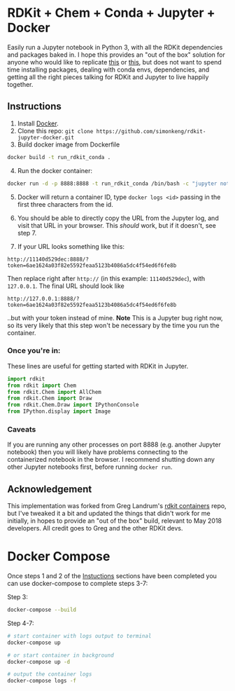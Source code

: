 # RDKit + Chem + Conda + Jupyter + Docker

Easily run a Jupyter notebook in Python 3, with all the RDKit dependencies and packages baked in. I hope this provides an "out of the box" solution for anyone who would like to replicate  [this](http://asteeves.github.io/blog/2015/01/12/molecules-in-rdkit/) or [this](https://github.com/rdkit/UGM_2016/blob/master/Notebooks/Brief%20Introduction.ipynb), but does not want to spend time installing packages, dealing with conda envs, dependencies, and getting all the right pieces talking for RDKit and Jupyter to live happily together.

## Instructions

1. Install [Docker](https://www.docker.com/community-edition).
2. Clone this repo: `git clone https://github.com/simonkeng/rdkit-jupyter-docker.git`
3. Build docker image from Dockerfile

```bash
docker build -t run_rdkit_conda .
```

4. Run the docker container:

```bash
docker run -d -p 8888:8888 -t run_rdkit_conda /bin/bash -c "jupyter notebook --notebook-dir=/tmp --ip=* --allow-root"
```

5. Docker will return a container ID, type `docker logs <id>` passing in the first three characters from the id.

6. You should be able to directly copy the URL from the Jupyter log, and visit that URL in your browser. This _should_ work, but if it doesn't, see step 7.  

7. If your URL looks something like this:

```
http://11140d529dec:8888/?token=6ae1624a03f82e5592feaa5123b4086a5dc4f54ed6f6fe8b
```

Then replace right after `http://` (in this example: `11140d529dec`), with `127.0.0.1`. The final URL should look like

```
http://127.0.0.1:8888/?token=6ae1624a03f82e5592feaa5123b4086a5dc4f54ed6f6fe8b
```

..but with your token instead of mine. **Note** This is a Jupyter bug right now, so its very likely that this step won't be necessary by the time you run the container.

### Once you're in:

These lines are useful for getting started with RDKit in Jupyter. 

```python
import rdkit
from rdkit import Chem
from rdkit.Chem import AllChem
from rdkit.Chem import Draw
from rdkit.Chem.Draw import IPythonConsole
from IPython.display import Image
```

### Caveats
If you are running any other processes on port 8888 (e.g. another Jupyter notebook) then you will likely have problems connecting to the containerized notebook in the browser. I recommend shutting down any other Jupyter notebooks first, before running `docker run`.

## Acknowledgement

This implementation was forked from Greg Landrum's [rdkit containers](https://github.com/rdkit/rdkit_containers/tree/master/docker/run_conda3) repo, but I've tweaked it a bit and updated the things that didn't work for me initially, in hopes to provide an "out of the box" build, relevant to May 2018 developers. All credit goes to Greg and the other RDKit devs.


Docker Compose
===

Once steps 1 and 2 of the [Instuctions](#instructions) sections have been
completed you can use docker-compose to complete steps 3-7:

Step 3:

```bash
docker-compose --build
```

Step 4-7:
```bash
# start container with logs output to terminal
docker-compose up

# or start container in background
docker-compose up -d

# output the container logs
docker-compose logs -f
```
